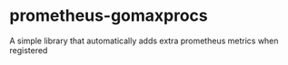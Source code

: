 # prometheus-gomaxprocs
A simple library that automatically adds extra prometheus metrics when registered
